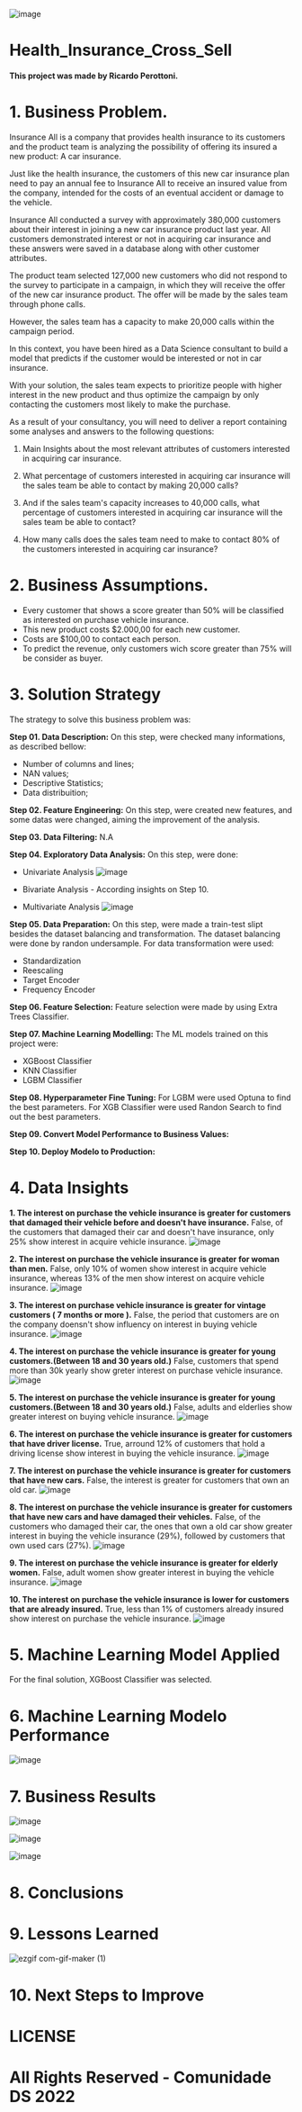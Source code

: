![image](https://github.com/RPerottoni/Health_Insurance_Cross_Sell/blob/main/reports/figures/Screenshot_20230206_182309.png)

# Health_Insurance_Cross_Sell

#### This project was made by Ricardo Perottoni.

# 1. Business Problem.

Insurance All is a company that provides health insurance to its customers and the product team is analyzing the possibility of offering its insured a new product: A car insurance.

Just like the health insurance, the customers of this new car insurance plan need to pay an annual fee to Insurance All to receive an insured value from the company, intended for the costs of an eventual accident or damage to the vehicle.

Insurance All conducted a survey with approximately 380,000 customers about their interest in joining a new car insurance product last year. All customers demonstrated interest or not in acquiring car insurance and these answers were saved in a database along with other customer attributes.

The product team selected 127,000 new customers who did not respond to the survey to participate in a campaign, in which they will receive the offer of the new car insurance product. The offer will be made by the sales team through phone calls.

However, the sales team has a capacity to make 20,000 calls within the campaign period.

In this context, you have been hired as a Data Science consultant to build a model that predicts if the customer would be interested or not in car insurance.

With your solution, the sales team expects to prioritize people with higher interest in the new product and thus optimize the campaign by only contacting the customers most likely to make the purchase.

As a result of your consultancy, you will need to deliver a report containing some analyses and answers to the following questions:

1. Main Insights about the most relevant attributes of customers interested in acquiring car insurance.

2. What percentage of customers interested in acquiring car insurance will the sales team be able to contact by making 20,000 calls?

3. And if the sales team's capacity increases to 40,000 calls, what percentage of customers interested in acquiring car insurance will the sales team be able to contact?

4. How many calls does the sales team need to make to contact 80% of the customers interested in acquiring car insurance?

# 2. Business Assumptions.

- Every customer that shows a score greater than 50% will be classified as interested on purchase vehicle insurance.
- This new product costs $2.000,00 for each new customer.
- Costs are $100,00 to contact each person.
- To predict the revenue, only customers wich score greater than 75% will be consider as buyer.

# 3. Solution Strategy

The strategy to solve this business problem was:

**Step 01. Data Description:**
 On this step, were checked many informations, as described bellow:
 - Number of columns and lines;
 - NAN values;
 - Descriptive Statistics;
 - Data distribuition;
 
**Step 02. Feature Engineering:**
On this step, were created new features, and some datas were changed, aiming the improvement of the analysis.

**Step 03. Data Filtering:**
N.A

**Step 04. Exploratory Data Analysis:**
On this step, were done:
- Univariate Analysis
![image](https://github.com/RPerottoni/Health_Insurance_Cross_Sell/blob/main/reports/figures/univariate_analysis.png)

- Bivariate Analysis - According insights on Step 10.

- Multivariate Analysis
![image](https://github.com/RPerottoni/Health_Insurance_Cross_Sell/blob/main/reports/figures/multivariate_analysis.png)

**Step 05. Data Preparation:**
On this step, were made a train-test slipt besides the dataset balancing and transformation.
The dataset balancing were done by randon undersample.
For data transformation were used:
- Standardization
- Reescaling
- Target Encoder
- Frequency Encoder

**Step 06. Feature Selection:**
Feature selection were made by using Extra Trees Classifier.

**Step 07. Machine Learning Modelling:**
The ML models trained on this project were:
- XGBoost Classifier
- KNN Classifier
- LGBM Classifier

**Step 08. Hyperparameter Fine Tuning:**
For LGBM were used Optuna to find the best parameters.
For XGB Classifier were used Randon Search to find out the best parameters.

**Step 09. Convert Model Performance to Business Values:**


**Step 10. Deploy Modelo to Production:**


# 4. Data Insights

**1. The interest on purchase the vehicle insurance is greater for customers that damaged their vehicle before and doesn't have insurance.**
    False, of the customers that damaged their car and doesn't have insurance, only 25% show interest in acquire vehicle insurance.
![image](https://github.com/RPerottoni/Health_Insurance_Cross_Sell/blob/main/reports/figures/hypo_1.png)

**2. The interest on purchase the vehicle insurance is greater for woman than men.**
   False, only 10% of women show interest in acquire vehicle insurance, whereas 13% of the men show interest on acquire vehicle insurance.
![image](https://github.com/RPerottoni/Health_Insurance_Cross_Sell/blob/main/reports/figures/hypo_2.png)

**3. The interest on purchase vehicle insurance is greater for vintage customers ( 7 months or more ).**
    False, the period that customers are on the company doensn't show influency on interest in buying vehicle insurance.
![image](https://github.com/RPerottoni/Health_Insurance_Cross_Sell/blob/main/reports/figures/hypo_3.png)

**4. The interest on purchase the vehicle insurance is greater for young customers.(Between 18 and 30 years old.)**
    False, customers that spend more than 30k yearly show greter interest on purchase vehicle insurance.
![image](https://github.com/RPerottoni/Health_Insurance_Cross_Sell/blob/main/reports/figures/hypo_4.png)

**5. The interest on purchase the vehicle insurance is greater for young customers.(Between 18 and 30 years old.)**
    False, adults and elderlies show greater interest on buying vehicle insurance.
![image](https://github.com/RPerottoni/Health_Insurance_Cross_Sell/blob/main/reports/figures/hypo_5.png)

**6. The interest on purchase the vehicle insurance is greater for customers that have driver license.**
    True, arround 12% of customers that hold a driving license show interest in buying the vehicle insurance.
![image](https://github.com/RPerottoni/Health_Insurance_Cross_Sell/blob/main/reports/figures/hypo_6.png)

**7. The interest on purchase the vehicle insurance is greater for customers that have new cars.**
    False, the interest is greater for customers that own an old car.
![image](https://github.com/RPerottoni/Health_Insurance_Cross_Sell/blob/main/reports/figures/hypo_7.png)

**8. The interest on purchase the vehicle insurance is greater for customers that have new cars and have damaged their vehicles.**
    False, of the customers who damaged their car, the ones that own a old car show greater interest in buying the vehicle insurance (29%), followed by customers that own used cars (27%).
![image](https://github.com/RPerottoni/Health_Insurance_Cross_Sell/blob/main/reports/figures/hypo_8.png)

**9. The interest on purchase the vehicle insurance is greater for elderly women.**
    False, adult women show greater interest in buying the vehicle insurance.
![image](https://github.com/RPerottoni/Health_Insurance_Cross_Sell/blob/main/reports/figures/hypo_9.png)

**10. The interest on purchase the vehicle insurance is lower for customers that are already insured.**
    True, less than 1% of customers already insured show interest on purchase the vehicle insurance.
![image](https://github.com/RPerottoni/Health_Insurance_Cross_Sell/blob/main/reports/figures/hypo_10.png)

# 5. Machine Learning Model Applied
For the final solution, XGBoost Classifier was selected.

# 6. Machine Learning Modelo Performance
![image](https://github.com/RPerottoni/Health_Insurance_Cross_Sell/blob/main/reports/figures/multivariate_analysis.png)

# 7. Business Results
![image](https://github.com/RPerottoni/Health_Insurance_Cross_Sell/blob/main/reports/figures/q_1.png)

![image](https://github.com/RPerottoni/Health_Insurance_Cross_Sell/blob/main/reports/figures/q_2.png)

![image](https://github.com/RPerottoni/Health_Insurance_Cross_Sell/blob/main/reports/figures/q_3.png)

# 8. Conclusions

# 9. Lessons Learned

![ezgif com-gif-maker (1)](https://github.com/RPerottoni/Health_Insurance_Cross_Sell/blob/main/reports/figures/google_sheet_automation.gif)

# 10. Next Steps to Improve

# LICENSE

# All Rights Reserved - Comunidade DS 2022
